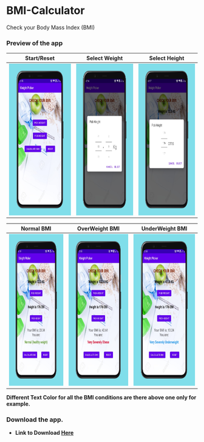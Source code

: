 # BMI-Calculator
Check your Body Mass Index (BMI)

### Preview of the app
|Start/Reset| Select Weight| Select Height|
|:-----------------:|:--------------------:|:---------------------:|
| <img src="https://raw.githubusercontent.com/Iltwats/CDN/master/Android/BMI/st.png" height="400"/>|<img src="https://raw.githubusercontent.com/Iltwats/CDN/master/Android/BMI/wt.png" height="400"/>|<img src="https://raw.githubusercontent.com/Iltwats/CDN/master/Android/BMI/ht.png" height="400"/>|

| Normal BMI| OverWeight BMI | UnderWeight BMI|
|:-----------------:|:--------------------:|:---------------------:|
| <img src="https://raw.githubusercontent.com/Iltwats/CDN/master/Android/BMI/nw.png" height="400"/>|<img src="https://raw.githubusercontent.com/Iltwats/CDN/master/Android/BMI/ow.png" height="400"/>|<img src="https://raw.githubusercontent.com/Iltwats/CDN/master/Android/BMI/uw.png" height="400"/>|

**Different Text Color for all the BMI conditions are there above one only for example.**

### Download the app.
* **Link to Download [Here](https://github.com/Iltwats/BMI-Calculator/releases/download/v1.0/BMI.Calculator.apk)**
